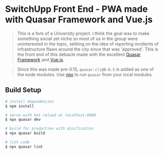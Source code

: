 # SwitchUpp Front End - PWA made with Quasar Framework and Vue.js

> This is a fork of a University project. I think the goal was to make something social yet niche so most of us in the group were uninterested in the topic, settling on the idea of reporting incidents of infrastructure flaws around the city since that was 'approved'. This is the front end of this debacle made with the excellent [Quasar Framework](https://github.com/quasarframework/quasar) and [Vue.js](https://github.com/vuejs/vue).

> Since this was made pre-0.15, ```quasar-cli@0.6.5``` is added as one of the node modules. Use [npx](https://www.npmjs.com/package/npx) to run ```quasar``` from your local modules.

## Build Setup

``` bash
# install dependencies
$ npm install

# serve with hot reload at localhost:8080
$ npx quasar dev

# build for production with minification
$ npx quasar build

# lint code
$ npx quasar lint
```
